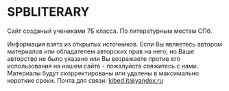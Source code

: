 # SPBLITERARY 
Сайт созданый учениками 7Б класса. По литературным местам СПб. 


Информация взята из открытых источников. Если Вы являетесь автором материалов или обладателем авторских прав на него, 
но Ваше авторство не было указано или Вы возражаете против его использования на нашем сайте - пожалуйста свяжитесь с нами. Материалы будут скорректированы или удалены в максимально короткие сроки.
Почта для связи: kibed.it@yandex.ru
